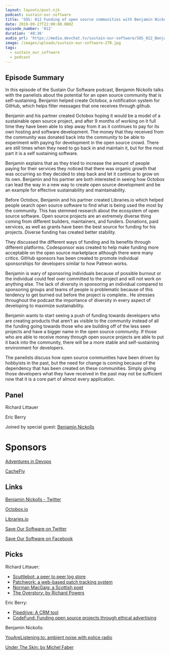 ```yaml
---
layout: layouts/post.njk
podcast: sustain-our-software
title: 'SOS: 012 Funding of open source communities with Benjamin Nickolls'
date: 2019-09-27T22:00:00.000Z
episode_number: '012'
duration: '48:36'
audio_url: 'https://media.devchat.tv/sustain-our-software/SOS_012_Benjamin_Nickolls.mp3'
image: /images/uploads/sustain-our-software-270.jpg
tags:
  - sustain_our_software
  - podcast
---
```

## Episode Summary

In this episode of the Sustain Our Software podcast, Benjamin Nickolls talks with the panelists about the potential for an open source community that is self-sustaining. Benjamin helped create Octobox, a notification system for GitHub, which helps filter messages that one receives through github.

Benjamin and his partner created Octobox hoping it would be a model of a sustainable open source project, and after 9 months of working on it full time they have been able to step away from it as it continues to pay for its own hosting and software development. The money that they received from the community was donated back into the community to be able to experiment with paying for development in the open source crowd. There are still times when they need to go back in and maintain it, but for the most part it is a self sustaining software.

Benjamin explains that as they tried to increase the amount of people paying for their services they noticed that there was organic growth that was occurring so they decided to step back and let it continue to grow on its own. Benjamin and his partner are both interested in seeing how Octobox can lead the way in a new way to create open source development and be an example for effective sustainability and maintainability.

Before Octobox, Benjamin and his partner created Libraries.io which helped people search open source software to find what is being used the most by the community. This has stemmed research about the ecosystem of open source software. Open source projects are an extremely diverse thing coming from different builders, maintainers, and funders. Donations, paid services, as well as grants have been the best source for funding for his projects. Diverse funding has created better stability.

They discussed the different ways of funding and its benefits through different platforms. Codesponsor was created to help make funding more acceptable on the open source marketplace although there were many critics. GitHub sponsors has been created to promote individual sponsorships for developers similar to how Patreon works.

Benjamin is wary of sponsoring individuals because of possible burnout or the individual could feel over committed to the project and will not work on anything else. The lack of diversity in sponsoring an individual compared to sponsoring groups and teams of people is problematic because of this tendency to get burned out before the project is complete.. He stresses throughout the podcast the importance of diversity in every aspect of developing to maximize sustainability. 

Benjamin wants to start seeing a push of funding towards developers who are creating products that aren’t as visible to the community instead of all the funding going towards those who are building off of the less seen projects and have a bigger name in the open source community. If those who are able to receive money through open source projects are able to put it back into the community, there will be a more stable and self-sustaining environment for developers.

The panelists discuss how open source communities have been driven by hobbyists in the past, but the need for change is coming because of the dependency that has been created on these communities. Simply giving those developers what they have received in the past may not be sufficient now that it is a core part of almost every application.

## Panel

Richard Littauer

Eric Berry

Joined by special guest: [Benjamin Nickolls](https://www.linkedin.com/in/benjamuk/?originalSubdomain=uk)

# Sponsors

[Adventures in Devops](https://devchat.tv/adventures-in-devops/)

[CacheFly](https://www.cachefly.com/)

## Links

[Benjamin Nickolls - Twitter](https://twitter.com/benjam?lang=en)

[Octobox.io](https://octobox.io/)

[Libraries.io](https://libraries.io/)

[Save Our Software on Twitter](https://twitter.com/sos_opensource)

[Save Our Software on Facebook ](https://www.facebook.com/Sustain-Our-Software-SOS-857471391289849/)

## Picks

Richard Littauer:

* [Scuttlebot: a peer to peer log store](https://scuttlebot.io/)
* [Patchwork: a web-based patch tracking system](http://jk.ozlabs.org/projects/patchwork/)
* [Norman MacGaig: a Scottish poet](https://www.poetryfoundation.org/poets/norman-maccaig)
* [The Overstory: by Richard Powers](http://www.richardpowers.net/the-overstory/)

Eric Berry:

* [Pipedrive: A CRM tool](https://www.pipedrive.com/en/gettingstarted?utm_source=google&utm_medium=cpc&utm_campaign=484793776&utm_content=27398987536&utm_term=pipedrive&utm_id=google_484793776_27398987536_pipedrive&nst=0&mt=e&dv=c&nw=g&adp=1t1&loc=9029718&fid=&tid=kwd-35635346868&gclid=Cj0KCQjwoKzsBRC5ARIsAITcwXFAhWa8JcEd4QEWZ9QKO0ZcvgIv8eFglmOKunceVbKIKuVjJXiNr54aAld3EALw_wcB)
* [CodeFund: Funding open source projects through ethical advertising](https://codefund.io/)

Benjamin Nickolls:

[YouAreListening.to: ambient noise with police radio](http://youarelistening.to/)

[Under The Skin: by Michel Faber](https://www.amazon.com/dp/B004M5HKHK/ref=dp-kindle-redirect?_encoding=UTF8&btkr=1)
